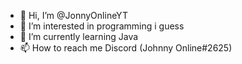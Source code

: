 - 👋 Hi, I’m @JonnyOnlineYT
- 👀 I’m interested in programming i guess
- 🌱 I’m currently learning Java
- 📫 How to reach me Discord (Johnny Online#2625)

<!---
JonnyOnlineYT/JonnyOnlineYT is a ✨ special ✨ repository because its `README.md` (this file) appears on your GitHub profile.
You can click the Preview link to take a look at your changes.
--->

